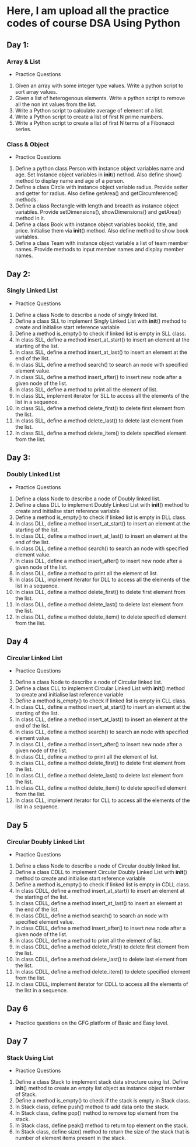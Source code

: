 # Here, I am upload all the practice codes of course DSA Using Python

## Day 1:

### Array & List

- Practice Questions

1. Given an array with some integer type values. Write a python script to sort array values.
2. Given a list of heterogenous elements. Write a python script to remove all the non int values from the list.
3. Write a Python script to calculate average of element of a list.
4. Write a Python script to create a list of first N prime numbers.
5. Write a Python script to create a list of first N terms of a Fibonacci series.

### Class & Object

- Practice Questions

1. Define a python class Person with instance object variables name and age. Set Instance object variables in __init__() nethod. Also define show() method to display name and age of a person.
2. Define a class Circle with instance object variable radius. Provide setter and getter for radius. Also define getArea() and getCircumference() methods.
3. Define a class Rectangle with length and breadth as instance object variables. Provide setDimensions(), showDimensions() and getArea() method in it.
4. Define a class Book with instance object variables bookid, title, and price. Initialise them via __init__() method. Also define method to show book variables.
5. Define a class Team with instance object variable a list of team member names. Provide methods to input member names and display member names.

## Day 2:

### Singly Linked List

- Practice Questions

1. Define a class Node to describe a node of singly linked list.
2. Define a class SLL to implement Singly Linked List with __init__() method to create and initialise start reference variable
3. Define a method is_empty() to check if linked list is empty in SLL class.
4. In class SLL, define a method insert_at_start() to insert an element at the starting of the list.
5. In class SLL, define a method insert_at_last() to insert an element at the end of the list.
6. In class SLL, define a method search() to search an node with specified element value.
7. In class SLL, define a method insert_after() to insert new node after a given node of the list.
8. In class SLL, define a method to print all the element of list.
9. In class SLL, implement iterator for SLL to access all the elements of the list in a sequence.
10. In class SLL, define a method delete_first() to delete first element from the list.
11. In class SLL, define a method delete_last() to delete last element from the list.
12. In class SLL, define a method delete_item() to delete specified element from the list.

## Day 3:

### Doubly Linked List

- Practice Questions

1. Define a class Node to describe a node of Doubly linked list.
2. Define a class DLL to implement Doubly Linked List with __init__() method to create and initialise start reference variable
3. Define a method is_empty() to check if linked list is empty in DLL class.
4. In class DLL, define a method insert_at_start() to insert an element at the starting of the list.
5. In class DLL, define a method insert_at_last() to insert an element at the end of the list.
6. In class DLL, define a method search() to search an node with specified element value.
7. In class DLL, define a method insert_after() to insert new node after a given node of the list.
8. In class DLL, define a method to print all the element of list.
9. In class DLL, implement iterator for DLL to access all the elements of the list in a sequence.
10. In class DLL, define a method delete_first() to delete first element from the list.
11. In class DLL, define a method delete_last() to delete last element from the list.
12. In class DLL, define a method delete_item() to delete specified element from the list.

## Day 4

### Circular Linked List

- Practice Questions

1. Define a class Node to describe a node of Circular linked list.
2. Define a class CLL to implement Circular Linked List with __init__() method to create and initialise last reference variable
3. Define a method is_empty() to check if linked list is empty in CLL class.
4. In class CLL, define a method insert_at_start() to insert an element at the starting of the list.
5. In class CLL, define a method insert_at_last() to insert an element at the end of the list.
6. In class CLL, define a method search() to search an node with specified element value.
7. In class CLL, define a method insert_after() to insert new node after a given node of the list.
8. In class CLL, define a method to print all the element of list.
9. In class CLL, define a method delete_first() to delete first element from the list.
10. In class CLL, define a method delete_last() to delete last element from the list.
11. In class CLL, define a method delete_item() to delete specified element from the list.
12. In class CLL, implement iterator for CLL to access all the elements of the list in a sequence.

## Day 5

### Circular Doubly Linked List 

- Practice Questions 

1. Define a class Node to describe a node of Circular doubly linked list.
2. Define a class CDLL to implement Circular Doubly Linked List with __init__() method to create and initialise start reference variable
3. Define a method is_empty() to check if linked list is empty in CDLL class.
4. In class CDLL, define a method insert_at_start() to insert an element at the starting of the list.
5. In class CDLL, define a method insert_at_last() to insert an element at the end of the list.
6. In class CDLL, define a method search() to search an node with specified element value.
7. In class CDLL, define a method insert_after() to insert new node after a given node of the list.
8. In class CDLL, define a method to print all the element of list.
9. In class CDLL, define a method delete_first() to delete first element from the list.
10. In class CDLL, define a method delete_last() to delete last element from the list.
11. In class CDLL, define a method delete_item() to delete specified element from the list.
12. In class CDLL, implement iterator for CDLL to access all the elements of the list in a sequence. 

## Day 6 

- Practice questions on the GFG platform of Basic and Easy level.

## Day 7 

### Stack Using List 

- Practice Questions 

1. Define a class Stack to implement stack data structure using list. Define __init__() method to create an empty list object as instance object member of Stack. 
2. Define a method is_empty() to check if the stack is empty in Stack class.
3. In Stack class, define push() method to add data onto the stack.
4. In Stack class, define pop() method to remove top element from the stack.
5. In Stack class, define peak() method to return top element on the stack.
6. In Stack class, define size() method to return the size of the stack that is number of element items present in the stack.